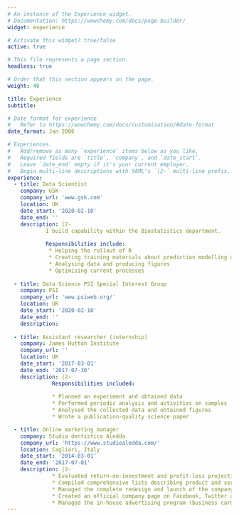 ```yaml
---
# An instance of the Experience widget.
# Documentation: https://wowchemy.com/docs/page-builder/
widget: experience

# Activate this widget? true/false
active: true

# This file represents a page section.
headless: true

# Order that this section appears on the page.
weight: 40

title: Experience
subtitle:

# Date format for experience
#   Refer to https://wowchemy.com/docs/customization/#date-format
date_format: Jan 2006

# Experiences.
#   Add/remove as many `experience` items below as you like.
#   Required fields are `title`, `company`, and `date_start`.
#   Leave `date_end` empty if it's your current employer.
#   Begin multi-line descriptions with YAML's `|2-` multi-line prefix.
experience:
  - title: Data Scientist
    company: GSK
    company_url: 'www.gsk.com'
    location: UK
    date_start: '2020-02-10'
    date_end: ''
    description: |2-
            I build capability within the Biostatistics department.
 
            Responsibilities include:
             * Helping the rollout of R
             * Creating training materials about prediction modelling and machine learning 
             * Analysing data and producing figures
             * Optimising current processes
        
  - title: Data Science PSI Special Interest Group
    company: PSI
    company_url: 'www.psiweb.org/'
    location: UK
    date_start: '2020-02-10'
    date_end: ''
    description:
    
  - title: Assistant researcher (internship)
    company: James Hutton Institute
    company_url: ''
    location: UK
    date_start: '2017-03-01'
    date_end: '2017-07-30'
    description: |2-
              Responsibilities included:
              
              * Planned an experiment and obtained data 
              * Performed periodic analysis and activities on samples 
              * Analysed the collected data and obtained figures 
              * Wrote a publication-quality science paper 

  - title: Online marketing manager
    company: Studio dentistico Aledda
    company_url: 'https://www.studioaledda.com/'
    location: Cagliari, Italy
    date_start: '2014-03-01'
    date_end: '2017-07-01'
    description: |2-
              * Evaluated return-on-investment and profit-loss projections 
              * Compiled comprehensive lists describing product and service offerings 
              * Managed the complete redesign and launch of the company's website 
              * Created an official company page on Facebook, Twitter and Google+ to facilitate interaction with customers 
              * Managed the in-house advertising program (business cards, posters, ...)
---
```

